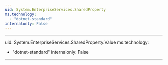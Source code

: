```yaml
---
uid: System.EnterpriseServices.SharedProperty
ms.technology: 
  - "dotnet-standard"
internalonly: False
---
```


---
uid: System.EnterpriseServices.SharedProperty.Value
ms.technology: 
  - "dotnet-standard"
internalonly: False
---
